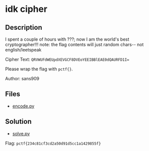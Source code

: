 # idk cipher

## Description

I spent a couple of hours with ???; now I am the world's best cryptographer!!!
note: the flag contents will just random chars-- not english/leetspeak

Cipher Text: `QRVWUFdWEUpdXEVGCF8DVEoYEEIBBlEAE0dQAURFD1I=`

Please wrap the flag with `pctf{}`.

Author: sans909

## Files

* [encode.py](encode.py)

## Solution

* [solve.py](solve.py)

Flag: `pctf{234c81cf3cd2a50d91d5cc1a1429855f}`
